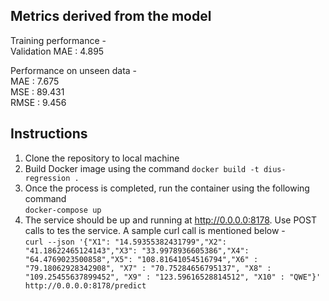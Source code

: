 ## Metrics derived from the model
Training performance - <br>
Validation MAE : 4.895 

Performance on unseen data - <br>
MAE :  7.675 <br>
MSE :  89.431 <br>
RMSE : 9.456 <br>

## Instructions
1. Clone the repository to local machine
2. Build Docker image using the command `docker build -t dius-regression .`
3. Once the process is completed, run the container using the following command <br>
`docker-compose up`
4. The service should be up and running at http://0.0.0.0:8178. Use POST calls to tes the service. A sample curl call is mentioned below - <br>
`curl --json '{"X1": "14.59355382431799","X2": "41.18622465124143","X3": "33.9978936605386","X4": "64.4769023500858","X5": "108.81641054516794","X6" : "79.18062928342908", "X7" : "70.75284656795137", "X8" : "109.25455637899452", "X9" : "123.59616528814512", "X10" : "QWE"}' http://0.0.0.0:8178/predict`